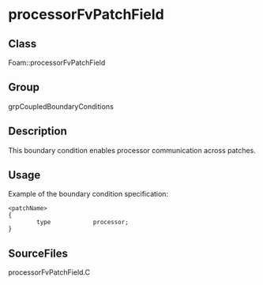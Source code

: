 # processorFvPatchField 
## Class
Foam::processorFvPatchField

## Group
grpCoupledBoundaryConditions

## Description
This boundary condition enables processor communication across patches.

## Usage
Example of the boundary condition specification:
```
<patchName>
{
        type            processor;
}
```

## SourceFiles
processorFvPatchField.C

